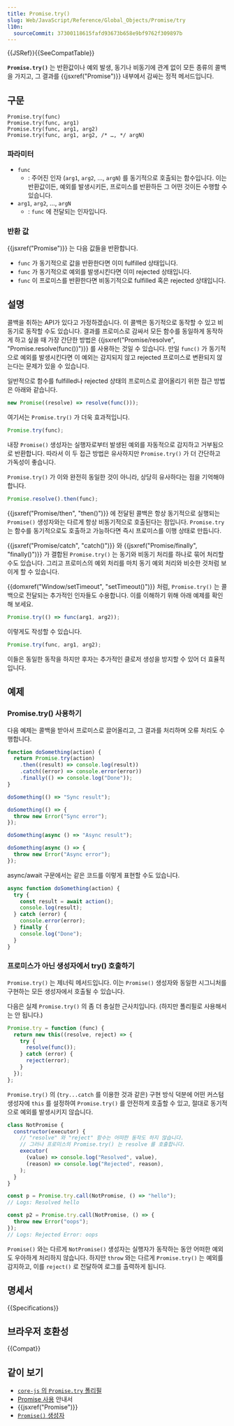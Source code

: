 ```yaml
---
title: Promise.try()
slug: Web/JavaScript/Reference/Global_Objects/Promise/try
l10n:
  sourceCommit: 37300118615fafd93673b658e9bf9762f309897b
---
```


{{JSRef}}{{SeeCompatTable}}

**`Promise.try()`** 는 반환값이나 예외 발생, 동기나 비동기에 관계 없이 모든 종류의 콜백을 가지고, 그 결과를 {{jsxref("Promise")}} 내부에서 감싸는 정적 메서드입니다.

## 구문

```js-nolint
Promise.try(func)
Promise.try(func, arg1)
Promise.try(func, arg1, arg2)
Promise.try(func, arg1, arg2, /* …, */ argN)
```

### 파라미터

- `func`
  - : 주어진 인자 (`arg1`, `arg2`, …, `argN`) 를 동기적으로 호출되는 함수입니다. 이는 반환값이든, 예외를 발생시키든, 프로미스를 반환하든 그 어떤 것이든 수행할 수 있습니다.
- `arg1`, `arg2`, …, `argN`
  - : `func` 에 전달되는 인자입니다.

### 반환 값

{{jsxref("Promise")}} 는 다음 값들을 반환합니다.

- `func` 가 동기적으로 값을 반환한다면 이미 fulfilled 상태입니다.
- `func` 가 동기적으로 예외를 발생시킨다면 이미 rejected 상태입니다.
- `func` 이 프로미스를 반환한다면 비동기적으로 fulfilled 혹은 rejected 상태입니다.

## 설명

콜백을 취하는 API가 있다고 가정하겠습니다. 이 콜백은 동기적으로 동작할 수 있고 비동기로 동작할 수도 있습니다. 결과를 프로미스로 감싸서 모든 함수를 동일하게 동작하게 하고 싶을 때 가장 간단한 방법은 {{jsxref("Promise/resolve", "Promise.resolve(func())")}} 를 사용하는 것일 수 있습니다. 만일 `func()` 가 동기적으로 예외를 발생시킨다면 이 예외는 감지되지 않고 rejected 프로미스로 변환되지 않는다는 문제가 있을 수 있습니다.

일반적으로 함수를 fulfilled나 rejected 상태의 프로미스로 끌어올리기 위한 접근 방법은 아래와 같습니다.

```js
new Promise((resolve) => resolve(func()));
```

여기서는 `Promise.try()` 가 더욱 효과적입니다.

```js
Promise.try(func);
```

내장 `Promise()` 생성자는 실행자로부터 발생된 예외를 자동적으로 감지하고 거부됨으로 반환합니다. 따라서 이 두 접근 방법은 유사하지만 `Promise.try()` 가 더 간단하고 가독성이 좋습니다.

`Promise.try()` 가 이와 완전히 동일한 것이 아니라, 상당히 유사하다는 점을 기억해야 합니다.

```js
Promise.resolve().then(func);
```

{{jsxref("Promise/then", "then()")}} 에 전달된 콜백은 항상 동기적으로 실행되는 `Promise()` 생성자와는 다르게 항상 비동기적으로 호출된다는 점입니다. `Promise.try` 는 함수를 동기적으로도 호출하고 가능하다면 즉시 프로미스를 이행 상태로 만듭니다.

{{jsxref("Promise/catch", "catch()")}} 와 {{jsxref("Promise/finally", "finally()")}} 가 결합된 `Promise.try()` 는 동기와 비동기 처리를 하나로 묶어 처리할 수도 있습니다. 그리고 프로미스의 예외 처리를 마치 동기 예외 처리와 비슷한 것처럼 보이게 할 수 있습니다.

{{domxref("Window/setTimeout", "setTimeout()")}} 처럼, `Promise.try()` 는 콜백으로 전달되는 추가적인 인자들도 수용합니다. 이를 이해하기 위해 아래 예제를 확인해 보세요.

```js
Promise.try(() => func(arg1, arg2));
```

이렇게도 작성할 수 있습니다.

```js
Promise.try(func, arg1, arg2);
```

이들은 동일한 동작을 하지만 후자는 추가적인 클로저 생성을 방지할 수 있어 더 효율적입니다.

## 예제

### Promise.try() 사용하기

다음 예제는 콜백을 받아서 프로미스로 끌어올리고, 그 결과를 처리하며 오류 처리도 수행합니다.

```js
function doSomething(action) {
  return Promise.try(action)
    .then((result) => console.log(result))
    .catch((error) => console.error(error))
    .finally(() => console.log("Done"));
}

doSomething(() => "Sync result");

doSomething(() => {
  throw new Error("Sync error");
});

doSomething(async () => "Async result");

doSomething(async () => {
  throw new Error("Async error");
});
```

async/await 구문에서는 같은 코드를 이렇게 표현할 수도 있습니다.

```js
async function doSomething(action) {
  try {
    const result = await action();
    console.log(result);
  } catch (error) {
    console.error(error);
  } finally {
    console.log("Done");
  }
}
```

### 프로미스가 아닌 생성자에서 try() 호출하기

`Promise.try()` 는 제너릭 메서드입니다. 이는 `Promise()` 생성자와 동일한 시그니처를 구현하는 모든 생성자에서 호출될 수 있습니다.

다음은 실제 `Promise.try()` 의 좀 더 충실한 근사치입니다. (하지만 폴리필로 사용해서는 안 됩니다.)

```js
Promise.try = function (func) {
  return new this((resolve, reject) => {
    try {
      resolve(func());
    } catch (error) {
      reject(error);
    }
  });
};
```

`Promise.try()` 의 (`try...catch` 를 이용한 것과 같은) 구현 방식 덕분에 어떤 커스텀 생성자에 `this` 를 설정하여 `Promise.try()` 를 안전하게 호출할 수 있고, 절대로 동기적으로 예외를 발생시키지 않습니다.

```js
class NotPromise {
  constructor(executor) {
    // "resolve" 와 "reject" 함수는 어떠한 동작도 하지 않습니다.
    // 그러나 프로미스의 Promise.try() 는 resolve 를 호출합니다.
    executor(
      (value) => console.log("Resolved", value),
      (reason) => console.log("Rejected", reason),
    );
  }
}

const p = Promise.try.call(NotPromise, () => "hello");
// Logs: Resolved hello

const p2 = Promise.try.call(NotPromise, () => {
  throw new Error("oops");
});
// Logs: Rejected Error: oops
```

`Promise()` 와는 다르게 `NotPromise()` 생성자는 실행자가 동작하는 동안 어떠한 예외도 우아하게 처리하지 않습니다. 하지만 `throw` 와는 다르게 `Promise.try()` 는 예외를 감지하고, 이를 `reject()` 로 전달하여 로그를 출력하게 됩니다.

## 명세서

{{Specifications}}

## 브라우저 호환성

{{Compat}}

## 같이 보기

- [`core-js` 의 `Promise.try` 폴리필](https://github.com/zloirock/core-js#promisetry)
- [Promise 사용](/ko/docs/Web/JavaScript/Guide/Using_promises) 안내서
- {{jsxref("Promise")}}
- [`Promise()` 생성자](/ko/docs/Web/JavaScript/Reference/Global_Objects/Promise/Promise)
